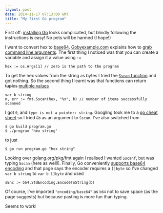 ```yaml
---
layout: post
date: 2014-11-17 07:13:00 GMT
title: "My first Go program"
---
```

First off: [installing Go](http://golang.org/doc/install) looks complicated, but blindly following the instructions is easy! No pets will be harmed (I hope!)

I want to convert hex to [base64](http://en.wikipedia.org/wiki/Base64). [Gobyexample.com](https://gobyexample.com/) explains how to [grab command line arguments](https://gobyexample.com/command-line-arguments). The first thing I noticed was that you can create a variable and assign it a value using `:=`

    hex := os.Args[1] // zero is the path to the program

To get the hex values from the string as bytes I tried the [`Sscan` function](http://golang.org/pkg/fmt/) and got nothing. So the second thing I learnt was that functions can return <s>tuples</s> [multiple values](https://golang.org/doc/effective_go.html#multiple-returns)

    var b string
    n, err := fmt.Sscan(hex, "%x", b) // number of items successfully scanned

I got `0`, and `type is not a pointer: string`. Googling took me to a [go cheat sheet](https://github.com/basti1302/go-lang-cheat-sheet) so I tried `&b` as an argument to `Sscan`. I've also switched from

    $ go build program.go
    $ ./program "hex string"

to just 
    
    $ go run program.go "hex string"

Looking over [golang.org/pkg/fmt](http://golang.org/pkg/fmt/) again I realised I wanted `Sscanf`, but was typing `Sscan` (here as well!). Finally, Go conveniently [supports base64 encoding](https://gobyexample.com/base64-encoding) and that page says the encoder requires a `[]byte` so I've changed `var b string` to `var b []byte` and used

    sEnc := b64.StdEncoding.EncodeToString(b)

Of course, I've imported `"encoding/base64"` as `b64` not to save space (as the page suggests) but because pasting is more fun than typing. 

Seems to work! 

